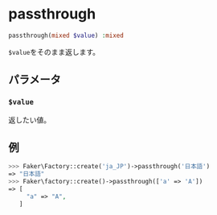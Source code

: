# passthrough
```php
passthrough(mixed $value) :mixed
```
`$value`をそのまま返します。

## パラメータ
### `$value`
返したい値。

## 例
```php
>>> Faker\Factory::create('ja_JP')->passthrough('日本語')
=> "日本語"
>>> Faker\factory::create()->passthrough(['a' => 'A'])
=> [
     "a" => "A",
   ]
```
